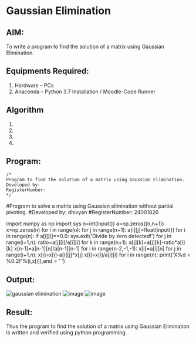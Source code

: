 # Gaussian Elimination

## AIM:
To write a program to find the solution of a matrix using Gaussian Elimination.

## Equipments Required:
1. Hardware – PCs
2. Anaconda – Python 3.7 Installation / Moodle-Code Runner

## Algorithm
1. 
2. 
3. 
4. 

## Program:
```
/*
Program to find the solution of a matrix using Gaussian Elimination.
Developed by: 
RegisterNumber: 
*/
```
#Program to solve a matrix using Gaussian elimination without partial pivoting.
#Developed by: dhivyan
#RegisterNumber: 24001826

import numpy as np
import sys
n=int(input())
a=np.zeros((n,n+1))
x=np.zeros(n)
for i in range(n):
    for j in range(n+1):
        a[i][j]=float(input())
for i in range(n):
    if a[i][i]==0.0:
        sys.exit('Divide by zero detected!')
    for j in range(i+1,n):
        ratio=a[j][i]/a[i][i]
        for k in range(n+1):
            a[j][k]=a[j][k]-ratio*a[i][k]
x[n-1]=a[n-1][n]/a[n-1][n-1]
for i in range(n-2,-1,-1):
    x[i]=a[i][n]
    for j in range(i+1,n):
        x[i]=x[i]-a[i][j]*x[j]
    x[i]=x[i]/a[i][i]
for i in  range(n):
    print('X%d = %0.2f'%(i,x[i]),end = ' ')

## Output:
![gaussian elimination]()
![image](https://github.com/user-attachments/assets/16519525-44ec-46be-b079-f383026fc9ae)
![image](https://github.com/user-attachments/assets/38b15178-c945-42d4-b24e-2ad7c3c2c65b)


## Result:
Thus the program to find the solution of a matrix using Gaussian Elimination is written and verified using python programming.

